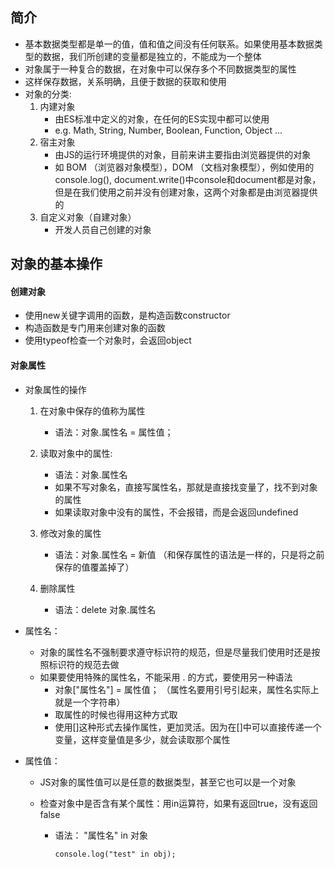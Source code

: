 ## 简介

- 基本数据类型都是单一的值，值和值之间没有任何联系。如果使用基本数据类型的数据，我们所创建的变量都是独立的，不能成为一个整体
- 对象属于一种复合的数据，在对象中可以保存多个不同数据类型的属性
- 这样保存数据，关系明确，且便于数据的获取和使用
- 对象的分类:
  1. 内建对象
     - 由ES标准中定义的对象，在任何的ES实现中都可以使用
     - e.g. Math, String, Number, Boolean, Function, Object ...
  2. 宿主对象
     - 由JS的运行环境提供的对象，目前来讲主要指由浏览器提供的对象
     - 如 BOM （浏览器对象模型），DOM （文档对象模型），例如使用的console.log(), document.write()中console和document都是对象，但是在我们使用之前并没有创建对象，这两个对象都是由浏览器提供的
  3. 自定义对象（自建对象）
     - 开发人员自己创建的对象

## 对象的基本操作

#### 创建对象

- 使用new关键字调用的函数，是构造函数constructor
- 构造函数是专门用来创建对象的函数
- 使用typeof检查一个对象时，会返回object

#### 对象属性

- 对象属性的操作

  1. 在对象中保存的值称为属性
     - 语法：对象.属性名 = 属性值；

  2. 读取对象中的属性:
     - 语法：对象.属性名
     - 如果不写对象名，直接写属性名，那就是直接找变量了，找不到对象的属性
     - 如果读取对象中没有的属性，不会报错，而是会返回undefined

  3. 修改对象的属性
     - 语法：对象.属性名 = 新值  （和保存属性的语法是一样的，只是将之前保存的值覆盖掉了）
  4. 删除属性
     - 语法：delete 对象.属性名

- 属性名：

  - 对象的属性名不强制要求遵守标识符的规范，但是尽量我们使用时还是按照标识符的规范去做
  - 如果要使用特殊的属性名，不能采用 . 的方式，要使用另一种语法
    - 对象["属性名"] = 属性值； （属性名要用引号引起来，属性名实际上就是一个字符串）
    - 取属性的时候也得用这种方式取
    - 使用[]这种形式去操作属性，更加灵活。因为在[]中可以直接传递一个变量，这样变量值是多少，就会读取那个属性

- 属性值：

  - JS对象的属性值可以是任意的数据类型，甚至它也可以是一个对象

  - 检查对象中是否含有某个属性：用in运算符，如果有返回true，没有返回false

    - 语法： "属性名"  in  对象

      ```
      console.log("test" in obj);
      ```



